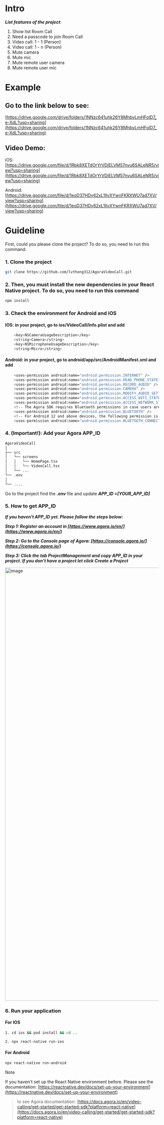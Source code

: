 
# Intro
   ***List features of the project***: 
   1. Show list Room Call 
   2. Need a passcode to join Room Call
   3. Video call: 1 - 1 (Person)
   4. Video call: 1 - n (Person)
   5. Mute camera
   6. Mute mic
   7. Mute remote user camera
   8. Mute remote user mic

# Example
## Go to the link below to see:
   [https://drive.google.com/drive/folders/1NNzc641uhk26Y8MhbvLmHFolD7_e-XdL?usp=sharing](https://drive.google.com/drive/folders/1NNzc641uhk26Y8MhbvLmHFolD7_e-XdL?usp=sharing)

## Video Demo:
   iOS: [https://drive.google.com/file/d/1Rbk8XETdOrYrVDjELVM57nvu6SALeNR5/view?usp=sharing](https://drive.google.com/file/d/1Rbk8XETdOrYrVDjELVM57nvu6SALeNR5/view?usp=sharing)
   
   Android: [https://drive.google.com/file/d/1eoD37HDy62xL1lIvXYwnFKRXWU7ad7XV/view?usp=sharing](https://drive.google.com/file/d/1eoD37HDy62xL1lIvXYwnFKRXWU7ad7XV/view?usp=sharing)

# Guideline

First, could you please clone the project? To do so, you need to run this command:
### 1. Clone the project
```sh
git clone https://github.com/lvthong312/AgoraVideoCall.git
```

### 2. Then, you must install the new dependencies in your React Native project. To do so, you need to run this command

```sh
npm install
```
### 3. Check the environment for Android and iOS
#### IOS: in your project, go to ios/VideoCall/Info.plist and add
```sh
	<key>NSCameraUsageDescription</key>
	<string>Camera</string>
	<key>NSMicrophoneUsageDescription</key>
	<string>Micro</string>
```
#### Android: in your project, go to android/app/src/AndroidManifest.xml and add
```sh
    <uses-permission android:name="android.permission.INTERNET" /> 
    <uses-permission android:name="android.permission.READ_PHONE_STATE"/>
    <uses-permission android:name="android.permission.RECORD_AUDIO" />
    <uses-permission android:name="android.permission.CAMERA" />
    <uses-permission android:name="android.permission.MODIFY_AUDIO_SETTINGS" />
    <uses-permission android:name="android.permission.ACCESS_WIFI_STATE" />
    <uses-permission android:name="android.permission.ACCESS_NETWORK_STATE" />
    <!-- The Agora SDK requires Bluetooth permissions in case users are using Bluetooth devices. -->
    <uses-permission android:name="android.permission.BLUETOOTH" />
    <!-- For Android 12 and above devices, the following permission is also required. -->
    <uses-permission android:name="android.permission.BLUETOOTH_CONNECT" />
```
### 4. (Important!): Add your Agora APP_ID
```sh
AgoraVideoCall
│
├── src
│   └── screens
│   │   └── HomePage.tsx
│   │   └── VideoCall.tsx
│   └── ...
└── .env
│
└── ....  
```

Go to the project find the ***.env*** file and update ***APP_ID =[YOUR_APP_ID]***

### 5. How to get APP_ID
***If you haven't APP_ID yet. Please follow the steps below:***

***Step 1: Register an account in [https://www.agora.io/en/](https://www.agora.io/en/)***

***Step 2: Go to the Console page of Agora: [https://console.agora.io/](https://console.agora.io/)***

***Step 3: Click the tab ProjectManagement and copy APP_ID in your project. If you don't have a project let click Create a Project***

<img width="1420" alt="image" src="https://github.com/user-attachments/assets/0be2ce96-4fe3-442c-ac99-d26fd485682f">

### 6. Run your application
#### For IOS
```sh
1. cd ios && pod install && cd ..
```
```sh
2. npx react-native run-ios
```

#### For Android
```sh
npx react-native run-android
```


> [!Note]
> If you haven't set up the React Native environment before. Please see the documentation: [https://reactnative.dev/docs/set-up-your-environment](https://reactnative.dev/docs/set-up-your-environment)

> to see Agora documentation: [https://docs.agora.io/en/video-calling/get-started/get-started-sdk?platform=react-native](https://docs.agora.io/en/video-calling/get-started/get-started-sdk?platform=react-native)






